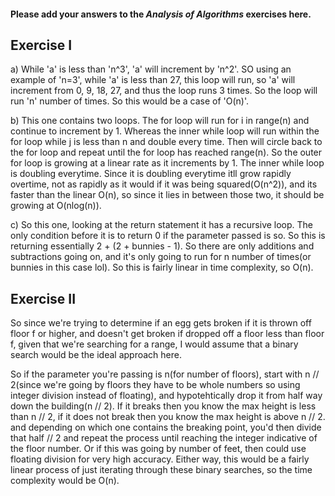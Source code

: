 #### Please add your answers to the ***Analysis of  Algorithms*** exercises here.

## Exercise I

a) While 'a' is less than 'n^3',  'a' will increment by 'n^2'. SO using an example of 'n=3', while 'a' is less than 27, this loop will run, so 'a' will increment from 0, 9, 18, 27, and thus the loop runs 3 times. So the loop will run 'n' number of times. So this would be a case of 'O(n)'.


b) This one contains two loops. The for loop will run for i in range(n) and continue to increment by 1. Whereas the inner while loop will run within the for loop while j is less than n and double every time. Then will circle back to the for loop and repeat until the for loop has reached range(n). So the outer for loop is growing at a linear rate as it increments by 1. The inner while loop is doubling everytime. Since it is doubling everytime itll grow rapidly overtime, not as rapidly as it would if it was being squared(O(n^2)), and its faster than the linear O(n), so since it lies in between those two, it should be growing at O(nlog(n)).


c) So this one, looking at the return statement it has a recursive loop. The only condition before it is to return 0 if the parameter passed is so. So this is returning essentially 2 + (2 + bunnies - 1). So there are only additions and subtractions going on, and it's only going to run for n number of times(or bunnies in this case lol). So this is fairly linear in time complexity, so O(n).

## Exercise II
So since we're trying to determine if an egg gets broken if it is thrown off floor f or higher, and doesn't get broken if dropped off a floor less than floor f, given that we're searching for a range, I would assume that a binary search would be the ideal approach here. 

So if the parameter you're passing is n(for number of floors), start with  n // 2(since we're going by floors they have to be whole numbers so using integer division instead of floating), and hypotehtically drop it from half way down the building(n // 2). If it breaks then you know the max height is less than n // 2, if it does not break then you know the max height is above n // 2. and depending on which one contains the breaking point, you'd then divide that half // 2 and repeat the process until reaching the integer indicative of the floor number. Or if this was going by number of feet, then could use floating division for very high accuracy. Either way, this would be a fairly linear process of just iterating through these binary searches, so the time complexity would be O(n). 

